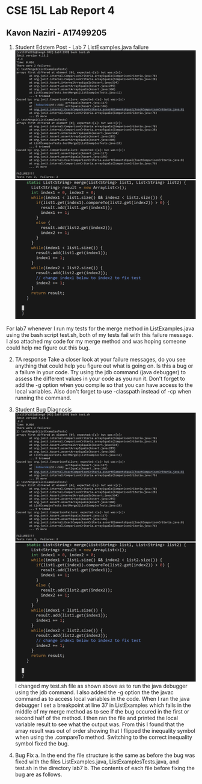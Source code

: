 # CSE 15L Lab Report 4
## Kavon Naziri - A17499205

1. Student Edstem Post - Lab 7 ListExamples.java failure
![Image](cse15l_lab5_ss3.png)
![Image](cse15l_lab5_ss4.png)

For lab7 whenever I run my tests for the merge method in ListExamples.java using the bash script test.sh, both of my tests fail with this failure message. I also attached my code for my merge method and was hoping someone could help me figure out this bug. 

2. TA response
Take a closer look at your failure messages, do you see anything that could help you figure out what is going on. Is this a bug or a failure in your code. Try using the jdb command (java debugger) to assess the different values in your code as you run it. Don't forget to add the -g option when you compile so that you can have access to the local variables. Also don't forget to use -classpath instead of -cp when running the command.

3. Student Bug Diagnosis
![Image](cse15l_lab5_ss3.png)
![Image](cse15l_lab5_ss4.png)
I changed my test.sh file as shown above as to run the java debugger using the jdb command. I also added the -g option the the javac command as to access local variables in the code. When I ran the java debugger I set a breakpoint at line 37 in ListExamples which falls in the middle of my merge method as to see if the bug occured in the first or second half of the method. I then ran the file and printed the local variable result to see what the output was. From this I found that the array result was out of order showing that I flipped the inequality symbol when using the .compareTo method. Switching to the correct inequality symbol fixed the bug.

4. Bug Fix
a. In the end the file structure is the same as before the bug was fixed with the files ListExamples.java, ListExamplesTests.java, and test.sh in the directory lab7
b. The contents of each file before fixing the bug are as follows.


